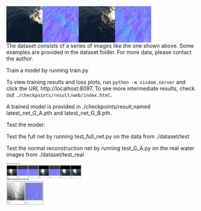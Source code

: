 <img src='imgs/input_00001_1_0.64_0.07_0.83_0.14_0.20.jpg' align="center" width=384>
<br>
The dataset consists of a series of images like the one shown above. Some examples are provided in the dataset folder. For more data, please contact the author.

Train a model by running train.py 

To view training results and loss plots, run `python -m visdom.server` and click the URL http://localhost:8097. To see more intermediate results, check out `./checkpoints/result/web/index.html`.

A trained model is provided in ./checkpoints/result,named latest_net_G_A.pth and latest_net_G_B.pth.

Test the model:

Test the full net by running test_full_net.py on the data from ./dataset/test

Test the normal reconstruction net by running test_G_A.py on the real water images from ./dataset/test_real


<img src='imgs/test_result_00298_1_0.18_0.20_0.97_0.60_0.25.jpg' align="center" width="200px"><br>
<img src='imgs/test-G_A_result_00026_5_0.62_0.05_0.42_0.25_0.86.jpg' align="center" width="100px"><br>




